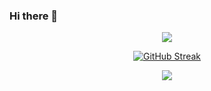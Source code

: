 ### Hi there 👋

<!-- Readme Typing SVG: http://readme-typing-svg.herokuapp.com/demo/ -->
<p align="center">
   <img src="https://readme-typing-svg.herokuapp.com?font=JetBrains+Mono&color=%23000000&height=60&lines=console.log(%22Hello+World!%22);console.log(%22你好，世界！%22)">
   <!-- ;console.log(%22欢迎你，我是程序员小墨%22);console.log(%22Hi, I'm Xiaomo.%22) -->
</p>

<div align="center">

[![GitHub Streak](http://github-readme-streak-stats.herokuapp.com?user=coder-xiaomo&theme=blueberry&date_format=%5BY.%5Dn.j)](https://git.io/streak-stats)

  <!-- GitHub Readme Activity Graph 📈 -->
  <img src="https://activity-graph.herokuapp.com/graph?username=coder-xiaomo&theme=minimal" />
  
  <!-- 🔥 GitHub Readme Streak Stats: http://github-readme-streak-stats.herokuapp.com/demo/ -->
  <!-- <img src="https://github-readme-streak-stats.herokuapp.com/?user=coder-xiaomo&theme=vue" /> -->

  <!-- <img height="170px" src="https://github-readme-stats.vercel.app/api?username=coder-xiaomo&theme=buefy" /><span>  </span><img height="170px" src="https://github-readme-stats.vercel.app/api/top-langs/?username=coder-xiaomo&layout=compact&langs_count=8" /> -->
  
</div>



<!--
**coder-xiaomo/coder-xiaomo** is a ✨ _special_ ✨ repository because its `README.md` (this file) appears on your GitHub profile.

Here are some ideas to get you started:

- 🔭 I’m currently working on ...
- 🌱 I’m currently learning ...
- 👯 I’m looking to collaborate on ...
- 🤔 I’m looking for help with ...
- 💬 Ask me about ...
- 📫 How to reach me: ...
- 😄 Pronouns: ...
- ⚡ Fun fact: ...
-->

